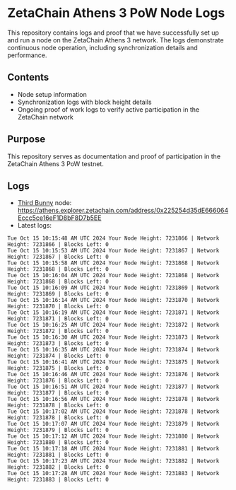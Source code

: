 # ZetaChain Athens 3 PoW Node Logs
This repository contains logs and proof that we have successfully set up and run a node on the ZetaChain Athens 3 network. The logs demonstrate continuous node operation, including synchronization details and performance.

## Contents
- Node setup information
- Synchronization logs with block height details
- Ongoing proof of work logs to verify active participation in the ZetaChain network

## Purpose
This repository serves as documentation and proof of participation in the ZetaChain Athens 3 PoW testnet.

## Logs

- [Third Bunny](https://thirdbunny.xyz/) node: https://athens.explorer.zetachain.com/address/0x225254d35dE666064Eccc5ce16eF1D8bF8D7b5EE
- Latest logs:
```
Tue Oct 15 10:15:48 AM UTC 2024 Your Node Height: 7231866 | Network Height: 7231866 | Blocks Left: 0
Tue Oct 15 10:15:53 AM UTC 2024 Your Node Height: 7231867 | Network Height: 7231867 | Blocks Left: 0
Tue Oct 15 10:15:58 AM UTC 2024 Your Node Height: 7231868 | Network Height: 7231868 | Blocks Left: 0
Tue Oct 15 10:16:04 AM UTC 2024 Your Node Height: 7231868 | Network Height: 7231868 | Blocks Left: 0
Tue Oct 15 10:16:09 AM UTC 2024 Your Node Height: 7231869 | Network Height: 7231869 | Blocks Left: 0
Tue Oct 15 10:16:14 AM UTC 2024 Your Node Height: 7231870 | Network Height: 7231870 | Blocks Left: 0
Tue Oct 15 10:16:19 AM UTC 2024 Your Node Height: 7231871 | Network Height: 7231871 | Blocks Left: 0
Tue Oct 15 10:16:25 AM UTC 2024 Your Node Height: 7231872 | Network Height: 7231872 | Blocks Left: 0
Tue Oct 15 10:16:30 AM UTC 2024 Your Node Height: 7231873 | Network Height: 7231873 | Blocks Left: 0
Tue Oct 15 10:16:35 AM UTC 2024 Your Node Height: 7231874 | Network Height: 7231874 | Blocks Left: 0
Tue Oct 15 10:16:41 AM UTC 2024 Your Node Height: 7231875 | Network Height: 7231875 | Blocks Left: 0
Tue Oct 15 10:16:46 AM UTC 2024 Your Node Height: 7231876 | Network Height: 7231876 | Blocks Left: 0
Tue Oct 15 10:16:51 AM UTC 2024 Your Node Height: 7231877 | Network Height: 7231877 | Blocks Left: 0
Tue Oct 15 10:16:56 AM UTC 2024 Your Node Height: 7231878 | Network Height: 7231878 | Blocks Left: 0
Tue Oct 15 10:17:02 AM UTC 2024 Your Node Height: 7231878 | Network Height: 7231878 | Blocks Left: 0
Tue Oct 15 10:17:07 AM UTC 2024 Your Node Height: 7231879 | Network Height: 7231879 | Blocks Left: 0
Tue Oct 15 10:17:12 AM UTC 2024 Your Node Height: 7231880 | Network Height: 7231880 | Blocks Left: 0
Tue Oct 15 10:17:18 AM UTC 2024 Your Node Height: 7231881 | Network Height: 7231881 | Blocks Left: 0
Tue Oct 15 10:17:23 AM UTC 2024 Your Node Height: 7231882 | Network Height: 7231882 | Blocks Left: 0
Tue Oct 15 10:17:28 AM UTC 2024 Your Node Height: 7231883 | Network Height: 7231883 | Blocks Left: 0
```
